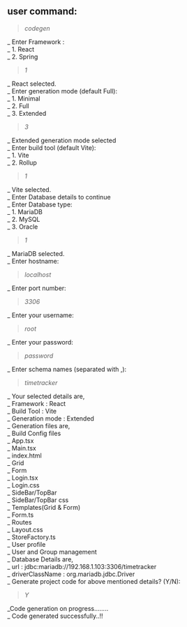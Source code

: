 ## user command:
> *codegen* 

_ Enter Framework :\
_ 1. React\
_ 2. Spring

> *1*

_ React selected.\
_ Enter generation mode (default  Full):\
_ 1. Minimal\
_ 2. Full\
_ 3. Extended

> *3*

_ Extended generation mode selected\
_ Enter build tool (default Vite):\
_ 1. Vite\
_ 2. Rollup

> *1*

_ Vite selected.\
_ Enter Database details to continue\
_  Enter Database type:\
_ 1. MariaDB\
_ 2. MySQL\
_ 3. Oracle

> *1*

_ MariaDB selected.\
_ Enter hostname:

> *localhost*

_ Enter port number:

> *3306*

_ Enter your username:

> *root*

_ Enter your password:

> *password*

_ Enter schema names (separated with ,):

> *timetracker*

_ Your selected details are,\
_ Framework		:	React\
_ Build Tool		:	Vite\
_ Generation mode	:	Extended\
_ Generation files are,\
_ Build Config files\
_ App.tsx\
_ Main.tsx\
_ index.html\
_ Grid\
_ Form\
_ Login.tsx\
_ Login.css\
_ SideBar/TopBar\
_ SideBar/TopBar css\
_ Templates(Grid & Form)\
_ Form.ts\
_ Routes\
_ Layout.css\
_ StoreFactory.ts\
_ User profile\
_ User and Group management\
_ Database Details are,\
_ url 			:	 jdbc:mariadb://192.168.1.103:3306/timetracker\
_ driverClassName	: 	org.mariadb.jdbc.Driver\
_ Generate project code for above mentioned details? (Y/N):

> *Y*

_Code generation on progress........\
_ Code generated successfully..!!



